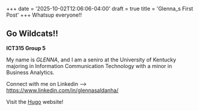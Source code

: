 +++
date = '2025-10-02T12:06:06-04:00'
draft = true
title = 'Glenna_s First Post'
+++
Whatsup everyone!!

## Go Wildcats!!

 **ICT315 Group 5**
 
 My name is *GLENNA*, and I am a seniro at the University of Kentucky
majoring in Information Communication Technology with a minor in Business Analytics.


 Connect with me on Linkedin --> https://www.linkedin.com/in/glennasaldanha/

Visit the [Hugo](https://gohugo.io) website!